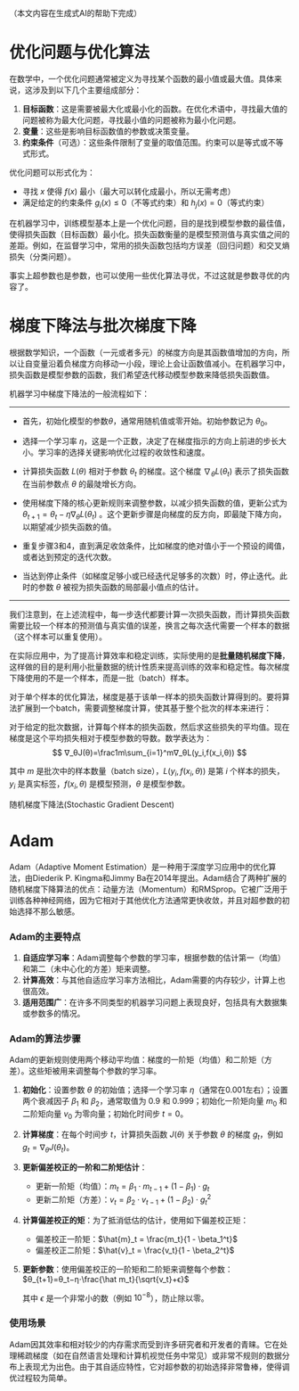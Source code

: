 （本文内容在生成式AI的帮助下完成）

# 优化问题与优化算法

在数学中，一个优化问题通常被定义为寻找某个函数的最小值或最大值。具体来说，这涉及到以下几个主要组成部分：

1. **目标函数**：这是需要被最大化或最小化的函数。在优化术语中，寻找最大值的问题被称为最大化问题，寻找最小值的问题被称为最小化问题。
2. **变量**：这些是影响目标函数值的参数或决策变量。
3. **约束条件**（可选）：这些条件限制了变量的取值范围。约束可以是等式或不等式形式。

优化问题可以形式化为：

- 寻找 $x$ 使得 $f(x)$ 最小（最大可以转化成最小，所以无需考虑）
- 满足给定的约束条件 $g_i(x) \leq 0$（不等式约束）和 $h_j(x) = 0$（等式约束）

在机器学习中，训练模型基本上是一个优化问题，目的是找到模型参数的最佳值，使得损失函数（目标函数）最小化。损失函数衡量的是模型预测值与真实值之间的差距。例如，在监督学习中，常用的损失函数包括均方误差（回归问题）和交叉熵损失（分类问题）。

事实上超参数也是参数，也可以使用一些优化算法寻优，不过这就是参数寻优的内容了。

# 梯度下降法与批次梯度下降

根据数学知识，一个函数（一元或者多元）的梯度方向是其函数值增加的方向，所以让自变量沿着负梯度方向移动一小段，理论上会让函数值减小。在机器学习中，损失函数是模型参数的函数，我们希望迭代移动模型参数来降低损失函数值。

机器学习中梯度下降法的一般流程如下：

---

- 首先，初始化模型的参数$\theta$，通常用随机值或零开始。初始参数记为 $\theta_0$。
- 选择一个学习率 $\eta$，这是一个正数，决定了在梯度指示的方向上前进的步长大小。学习率的选择关键影响优化过程的收敛性和速度。

- 计算损失函数 $L(\theta)$ 相对于参数 $\theta_t$ 的梯度。这个梯度 $\nabla_\theta L(\theta_t)$ 表示了损失函数在当前参数点 $\theta$ 的最陡增长方向。

- 使用梯度下降的核心更新规则来调整参数，以减少损失函数的值，更新公式为$\theta_{t+1} = \theta_t-\eta \nabla_\theta L(\theta_t)$ 。这个更新步骤是向梯度的反方向，即最陡下降方向，以期望减少损失函数的值。

- 重复步骤3和4，直到满足收敛条件，比如梯度的绝对值小于一个预设的阈值，或者达到预定的迭代次数。

- 当达到停止条件（如梯度足够小或已经迭代足够多的次数）时，停止迭代。此时的参数 $\theta$ 被视为损失函数的局部最小值点的估计。

---

我们注意到，在上述流程中，每一步迭代都要计算一次损失函数，而计算损失函数需要比较一个样本的预测值与真实值的误差，换言之每次迭代需要一个样本的数据（这个样本可以重复使用）。

在实际应用中，为了提高计算效率和稳定训练，实际使用的是**批量随机梯度下降**，这样做的目的是利用小批量数据的统计性质来提高训练的效率和稳定性。每次梯度下降使用的不是一个样本，而是一批（batch）样本。

对于单个样本的优化算法，梯度是基于该单一样本的损失函数计算得到的。要将算法扩展到一个batch，需要调整梯度计算，使其基于整个批次的样本来进行：

对于给定的批次数据，计算每个样本的损失函数，然后求这些损失的平均值。现在梯度是这个平均损失相对于模型参数的导数。数学表达为：
$$
∇_θJ(θ)=\frac1m\sum_{i=1}^m∇_θL(y_i,f(x_i,θ))
$$


其中 $m$ 是批次中的样本数量（batch size），$L(y_i, f(x_i, \theta))$ 是第 $i$ 个样本的损失，$y_i$ 是真实标签，$f(x_i, \theta)$ 是模型预测，$\theta$ 是模型参数。



随机梯度下降法(Stochastic Gradient Descent)



# Adam

Adam（Adaptive Moment Estimation）是一种用于深度学习应用中的优化算法，由Diederik P. Kingma和Jimmy Ba在2014年提出。Adam结合了两种扩展的随机梯度下降算法的优点：动量方法（Momentum）和RMSprop。它被广泛用于训练各种神经网络，因为它相对于其他优化方法通常更快收敛，并且对超参数的初始选择不那么敏感。

### Adam的主要特点

1. **自适应学习率**：Adam调整每个参数的学习率，根据参数的估计第一（均值）和第二（未中心化的方差）矩来调整。
2. **计算高效**：与其他自适应学习率方法相比，Adam需要的内存较少，计算上也很高效。
3. **适用范围广**：在许多不同类型的机器学习问题上表现良好，包括具有大数据集或参数多的情况。

### Adam的算法步骤

Adam的更新规则使用两个移动平均值：梯度的一阶矩（均值）和二阶矩（方差）。这些矩被用来调整每个参数的学习率。

1. **初始化**：设置参数 $\theta$ 的初始值；选择一个学习率 $\eta$（通常在0.001左右）；设置两个衰减因子 $\beta_1$ 和 $\beta_2$，通常取值为 0.9 和 0.999；初始化一阶矩向量 $m_0$ 和二阶矩向量 $v_0$ 为零向量；初始化时间步 $t = 0$。

2. **计算梯度**：在每个时间步 $t$，计算损失函数 $J(\theta)$ 关于参数 $\theta$ 的梯度 $g_t$，例如 $g_t = \nabla_\theta J(\theta_t)$。

3. **更新偏差校正的一阶和二阶矩估计**：

   - 更新一阶矩（均值）：$m_t = \beta_1 \cdot m_{t-1} + (1 - \beta_1) \cdot g_t$
   - 更新二阶矩（方差）：$v_t = \beta_2 \cdot v_{t-1} + (1 - \beta_2) \cdot g_t^2$

4. **计算偏差校正的矩**：为了抵消低估的估计，使用如下偏差校正矩：

   - 偏差校正一阶矩：$\hat{m}_t = \frac{m_t}{1 - \beta_1^t}$
   - 偏差校正二阶矩：$\hat{v}_t = \frac{v_t}{1 - \beta_2^t}$

5. **更新参数**：使用偏差校正的一阶矩和二阶矩来调整每个参数：$θ_{t+1}=θ_t−η⋅\frac{\hat m_t}{\sqrt{v_t}+ϵ}$

   其中 $\epsilon$ 是一个非常小的数（例如 $10^{-8}$），防止除以零。

### 使用场景

Adam因其效率和相对较少的内存需求而受到许多研究者和开发者的青睐。它在处理稀疏梯度（如在自然语言处理和计算机视觉任务中常见）或非常不规则的数据分布上表现尤为出色。由于其自适应特性，它对超参数的初始选择非常鲁棒，使得调优过程较为简单。